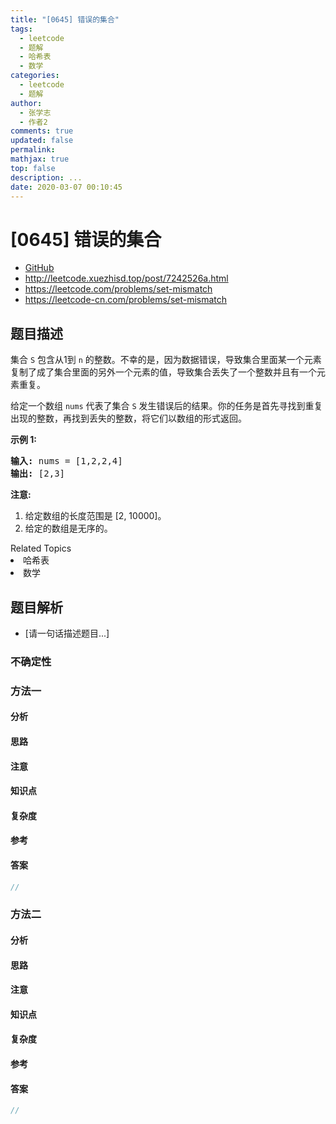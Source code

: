 ```yaml
---
title: "[0645] 错误的集合"
tags:
  - leetcode
  - 题解
  - 哈希表
  - 数学
categories:
  - leetcode
  - 题解
author:
  - 张学志
  - 作者2
comments: true
updated: false
permalink:
mathjax: true
top: false
description: ...
date: 2020-03-07 00:10:45
---
```



# [0645] 错误的集合
* [GitHub](https://github.com/algoboy101/LeetCodeCrowdsource/tree/master/_posts/QA/%5B0645%5D%20%E9%94%99%E8%AF%AF%E7%9A%84%E9%9B%86%E5%90%88.md)
* http://leetcode.xuezhisd.top/post/7242526a.html
* https://leetcode.com/problems/set-mismatch
* https://leetcode-cn.com/problems/set-mismatch


## 题目描述

<p>集合 <code>S</code> 包含从1到&nbsp;<code>n</code>&nbsp;的整数。不幸的是，因为数据错误，导致集合里面某一个元素复制了成了集合里面的另外一个元素的值，导致集合丢失了一个整数并且有一个元素重复。</p>

<p>给定一个数组 <code>nums</code> 代表了集合 <code>S</code> 发生错误后的结果。你的任务是首先寻找到重复出现的整数，再找到丢失的整数，将它们以数组的形式返回。</p>

<p><strong>示例 1:</strong></p>

<pre>
<strong>输入:</strong> nums = [1,2,2,4]
<strong>输出:</strong> [2,3]
</pre>

<p><strong>注意:</strong></p>

<ol>
	<li>给定数组的长度范围是&nbsp;[2, 10000]。</li>
	<li>给定的数组是无序的。</li>
</ol>
<div><div>Related Topics</div><div><li>哈希表</li><li>数学</li></div></div>


## 题目解析
* [请一句话描述题目...]

### 不确定性


### 方法一

#### 分析

#### 思路

#### 注意

#### 知识点

#### 复杂度

#### 参考

#### 答案

```cpp
//
```


### 方法二

#### 分析

#### 思路

#### 注意

#### 知识点

#### 复杂度

#### 参考

#### 答案

```cpp
//
```


